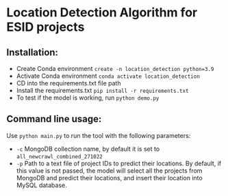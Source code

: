 # Location Detection Algorithm for ESID projects

## Installation:
- Create Conda environment ```create -n location_detection python=3.9```
- Activate Conda environment ```conda activate location_detection```
- CD into the requirements.txt file path 
- Install the requirements.txt ```pip install -r requirements.txt```
- To test if the model is working, run ```python demo.py```

## Command line usage:
Use ```python main.py``` to run the tool with the following parameters:
- ```-c``` MongoDB collection name, by default it is set to ```all_newcrawl_combined_271022```
- ```-p``` Path to a text file of project IDs to predict their locations. By default, if this value is not passed, the model will select all the projects from MongoDB and predict their locations, and insert their location into  MySQL database.


